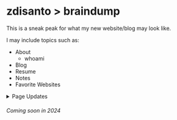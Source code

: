 # zdisanto > braindump

This is a sneak peak for what my new website/blog may look like. 

I may include topics such as:
- About
  - whoami
- Blog
- Resume
- Notes
- Favorite Websites

<details>
<summary>Page Updates</summary>
<br/>
  <div align="center">
    <p>First Iteration</p>
    <img src="https://github.com/zdisanto/zdisanto.github.io/assets/70993217/84fa4d0a-9cf1-43af-8ccf-c927a5f2a5e3" width="70%"/>
    <p>Second Iteration</p>
    <img src="https://github.com/zdisanto/zdisanto.github.io/assets/70993217/6245dc6a-b835-46d0-8fa8-08327e33dc11" width="50%"/>
  </div>
</details>

###### Coming soon in 2024 